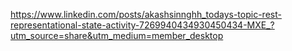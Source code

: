 

https://www.linkedin.com/posts/akashsinnghh_todays-topic-rest-representational-state-activity-7269940434930450434-MXE_?utm_source=share&utm_medium=member_desktop

